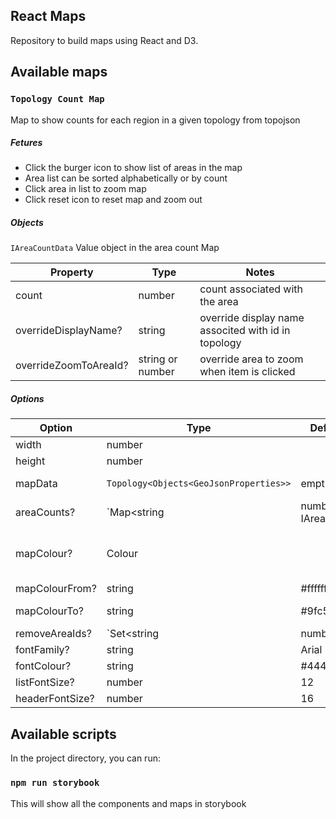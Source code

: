 ## React Maps

Repository to build maps using React and D3. 


## Available maps

### `Topology Count Map`

Map to show counts for each region in a given topology from topojson

##### Fetures

- Click the burger icon to show list of areas in the map
- Area list can be sorted alphabetically or by count
- Click area in list to zoom map
- Click reset icon to reset map and zoom out

##### Objects

`IAreaCountData`
Value object in the area count Map

| Property               | Type              | Notes                                                |
|------------------------|-------------------|------------------------------------------------------|
| count                  | number            | count associated with the area                       |
| overrideDisplayName?   | string            | override display name associted with id in topology  |
| overrideZoomToAreaId?  | string or number  | override area to zoom when item is clicked           |

##### Options

| Option          | Type                                   | Default Value     | Notes     |
|-----------------|----------------------------------------|-------------------|-----------|
| width           | number                                 |                   |
| height          | number                                 |                   |
| mapData         | `Topology<Objects<GeoJsonProperties>>` | empty array       | a topojson topology
| areaCounts?     | `Map<string | number, IAreaCountData>` | empty map         | map of id's and it's associated count
| mapColour?      | Colour                                 |                   | overrides mapColourFrom and mapColourTo
| mapColourFrom?  | string                                 | #ffffff           |
| mapColourTo?    | string                                 | #9fc5e8           | Same as Colour.Blue
| removeAreaIds?  | `Set<string | number>`                 | []                | id's of areas not to show on the map
| fontFamily?     | string                                 | Arial             |
| fontColour?     | string                                 | #444444           | 
| listFontSize?   | number                                 | 12                |
| headerFontSize? | number                                 | 16                |


## Available scripts

In the project directory, you can run:

### `npm run storybook`

This will show all the components and maps in storybook

